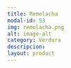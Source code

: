 ```yaml
---
title: Remolacha
modal-id: 53
img: remolacha.png
alt: image-alt
category: Verdura
descripcion:
layout: product
---
```


